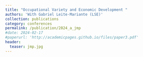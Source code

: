 ```yaml
---
title: "Occupational Variety and Economic Development "
authors: 'With Gabriel Leite-Mariante (LSE)'
collection: publications
category: conferences
permalink: /publication/2024_a_jmp
#date: 2024-02-17
#paperurl: 'http://academicpages.github.io/files/paper3.pdf'
header:
  teaser: jmp.jpg
---
```

